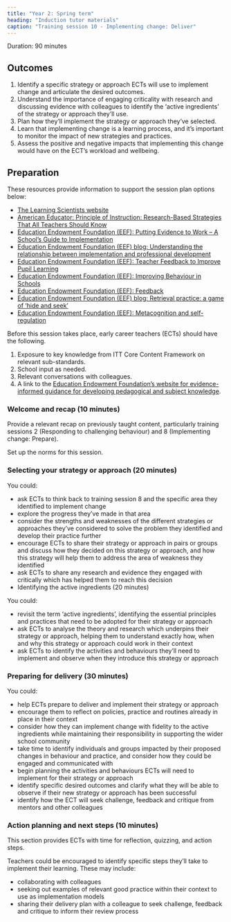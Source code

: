 ```yaml
---
title: "Year 2: Spring term"
heading: "Induction tutor materials"
caption: "Training session 10 - Implementing change: Deliver"
---
```


Duration: 90 minutes

## Outcomes

1. Identify a specific strategy or approach ECTs will use to implement change and articulate the desired outcomes.
2. Understand the importance of engaging criticality with research and discussing evidence with colleagues to identify the ‘active ingredients’ of the strategy or approach they’ll use.
3. Plan how they’ll implement the strategy or approach they’ve selected.
4. Learn that implementing change is a learning process, and it’s important to monitor the impact of new strategies and practices.
5. Assess the positive and negative impacts that implementing this change would have on the ECT’s workload and wellbeing.

## Preparation 

These resources provide information to support the session plan options below: 

- [The Learning Scientists website](https://www.learningscientists.org/)
- [American Educator: Principle of Instruction: Research-Based Strategies That All Teachers Should Know](https://www.aft.org/sites/default/files/Rosenshine.pdf)
- [Education Endowment Foundation (EEF): Putting Evidence to Work – A School’s Guide to Implementation](https://educationendowmentfoundation.org.uk/education-evidence/guidance-reports/implementation)
- [Education Endowment Foundation (EEF) blog: Understanding the relationship between implementation and professional development](https://educationendowmentfoundation.org.uk/news/eef-blog-understanding-the-relationship-between-implementation-and-professional-development#:~:text=When%20using%20%E2%80%8B'active%20ingredients,see%20here%20for%20a%20summary)
- [Education Endowment Foundation (EEF): Teacher Feedback to Improve Pupil Learning](https://educationendowmentfoundation.org.uk/education-evidence/guidance-reports/feedback) 
- [Education Endowment Foundation (EEF): Improving Behaviour in Schools](https://educationendowmentfoundation.org.uk/education-evidence/guidance-reports/behaviour) 
- [Education Endowment Foundation (EEF): Feedback](https://educationendowmentfoundation.org.uk/education-evidence/teaching-learning-toolkit/feedback)
- [Education Endowment Foundation (EEF) blog: Retrieval practice: a game of ‘hide and seek’](https://educationendowmentfoundation.org.uk/news/retrieval-practice-a-game-of-hide-and-seek)
- [Education Endowment Foundation (EEF): Metacognition and self-regulation](https://educationendowmentfoundation.org.uk/education-evidence/teaching-learning-toolkit/metacognition-and-self-regulation)

Before this session takes place, early career teachers (ECTs) should have the following. 

1. Exposure to key knowledge from ITT Core Content Framework on relevant sub-standards.
2. School input as needed. 
3. Relevant conversations with colleagues.
4. A link to the [Education Endowment Foundation’s website for evidence-informed guidance for developing pedagogical and subject knowledge](https://educationendowmentfoundation.org.uk/).

### Welcome and recap (10 minutes)

Provide a relevant recap on previously taught content, particularly training sessions 2 (Responding to challenging behaviour) and 8 (Implementing change: Prepare).

Set up the norms for this session.

### Selecting your strategy or approach (20 minutes)

You could:
- ask ECTs to think back to training session 8 and the specific area they identified to implement change  
- explore the progress they’ve made in that area 
- consider the strengths and weaknesses of the different strategies or approaches they’ve considered to solve the problem they identified and develop their practice further
- encourage ECTs to share their strategy or approach in pairs or groups and discuss how they decided on this strategy or approach, and how this strategy will help them to address the area of weakness they identified
- ask ECTs to share any research and evidence they engaged with critically which has helped them to reach this decision
- Identifying the active ingredients (20 minutes)

You could:
- revisit the term ‘active ingredients’, identifying the essential principles and practices that need to be adopted for their strategy or approach
- ask ECTs to analyse the theory and research which underpins their strategy or approach, helping them to understand exactly how, when and why this strategy or approach could work in their context
- ask ECTs to identify the activities and behaviours they’ll need to implement and observe when they introduce this strategy or approach

### Preparing for delivery (30 minutes)

You could: 
- help ECTs prepare to deliver and implement their strategy or approach
- encourage them to reflect on policies, practice and routines already in place in their context
- consider how they can implement change with fidelity to the active ingredients while maintaining their responsibility in supporting the wider school community
- take time to identify individuals and groups impacted by their proposed changes in behaviour and practice, and consider how they could be engaged and communicated with
- begin planning the activities and behaviours ECTs will need to implement for their strategy or approach
- identify specific desired outcomes and clarify what they will be able to observe if their new strategy or approach has been successful
- identify how the ECT will seek challenge, feedback and critique from mentors and other colleagues

### Action planning and next steps (10 minutes)

This section provides ECTs with time for reflection, quizzing, and action steps.

Teachers could be encouraged to identify specific steps they’ll take to implement their learning. These may include:
- collaborating with colleagues 
- seeking out examples of relevant good practice within their context to use as implementation models 
- sharing their delivery plan with a colleague to seek challenge, feedback and critique to inform their review process